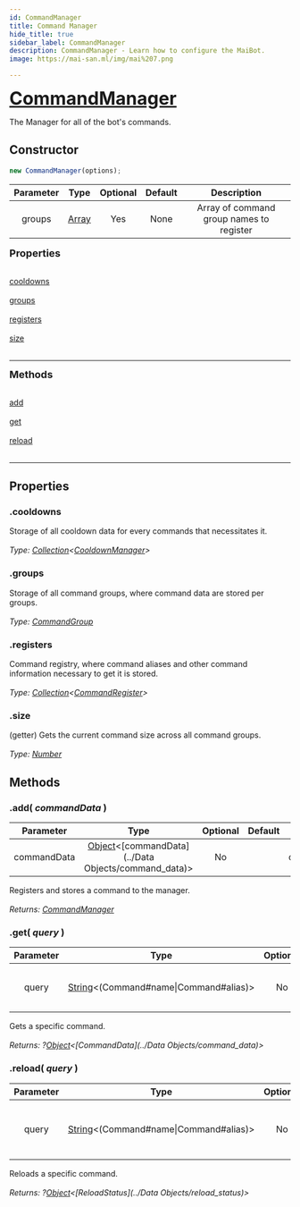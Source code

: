 ```yaml
---
id: CommandManager
title: Command Manager
hide_title: true
sidebar_label: CommandManager
description: CommandManager - Learn how to configure the MaiBot.
image: https://mai-san.ml/img/mai%207.png

---
```



<b> <font size='6'> <a href='https://github.com/maisans-maid/Mai/tree/master/struct/CommandManager.js'> CommandManager </a> </font> </b>

The Manager for all of the bot's commands.

## Constructor

```js
new CommandManager(options);
```
| Parameter | Type | Optional | Default | Description |
|:-:|:-:|:-:|:-:|:-:|
| groups| [Array](https://developer.mozilla.org/en-US/docs/Web/JavaScript/Reference/Global_Objects/Array) | Yes | None | Array of command group names to register |

<font size='4'><b>Properties</b></font><br></br>

[cooldowns](#cooldowns) <br></br>
[groups](#groups) <br></br>
[registers](#registers) <br></br>
[size](#size) <br></br>
***

<font size='4'><b>Methods</b></font><br></br>

[add](#add-commanddata-) <br></br>
[get](#get-query) <br></br>
[reload](#reload-query) <br></br>
***

## Properties
### .cooldowns
Storage of all cooldown data for every commands that necessitates it.<br></br>
*Type: [Collection](https://discord.js.org/#/docs/collection/master/class/Collectionr)<[CooldownManager](CooldownManager)>*

### .groups
Storage of all command groups, where command data are stored per groups.<br></br>
*Type: [CommandGroup](CommandGroup)*

### .registers
Command registry, where command aliases and other command information necessary to get it is stored.<br></br>
*Type: [Collection](https://discord.js.org/#/docs/collection/master/class/Collectionr)<[CommandRegister](CommandRegister)>*

### .size
(getter) Gets the current command size across all command groups.<br></br>
*Type: [Number](https://developer.mozilla.org/en-US/docs/Web/JavaScript/Reference/Global_Objects/Number)*

## Methods

### .add( *commandData* )
| Parameter | Type | Optional | Default | Description |
|:-:|:-:|:-:|:-:|:-:|
| commandData | [Object](https://developer.mozilla.org/en-US/docs/Web/JavaScript/Reference/Global_Objects/Object)<[commandData](../Data Objects/command_data)> | No | | The commandData to add |


Registers and stores a command to the manager. <br></br>
*Returns: [CommandManager](https://discord.js.org/#/docs/collection/master/class/Collectionr)*

### .get( *query* )
| Parameter | Type | Optional | Default | Description |
|:-:|:-:|:-:|:-:|:-:|
query|[String](https://developer.mozilla.org/en-US/docs/Web/JavaScript/Reference/Global_Objects/String)<(Command#name\|Command#alias)>| No | | The command name or alias to get.

Gets a specific command. <br></br>
*Returns: ?[Object](https://developer.mozilla.org/en-US/docs/Web/JavaScript/Reference/Global_Objects/Object)<[CommandData](../Data Objects/command_data)>*

### .reload( *query* )
| Parameter | Type | Optional | Default | Description |
|:-:|:-:|:-:|:-:|:-:|
query|[String](https://developer.mozilla.org/en-US/docs/Web/JavaScript/Reference/Global_Objects/String)<(Command#name\|Command#alias)>| No | | The command name or alias to reload.

Reloads a specific command. <br></br>
*Returns: ?[Object](https://developer.mozilla.org/en-US/docs/Web/JavaScript/Reference/Global_Objects/Object)<[ReloadStatus](../Data Objects/reload_status)>*
